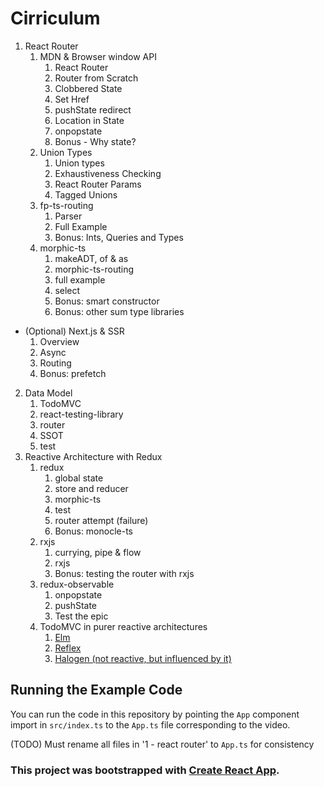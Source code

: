 
# Cirriculum
  1. React Router
      1. MDN & Browser window API
          1. React Router
          2. Router from Scratch
          3. Clobbered State
          4. Set Href
          5. pushState redirect
          6. Location in State
          7. onpopstate
          8. Bonus - Why state?
      2. Union Types
          1. Union types
          2. Exhaustiveness Checking
          3. React Router Params
          4. Tagged Unions
      3. fp-ts-routing
          1. Parser
          2. Full Example
          3. Bonus: Ints, Queries and Types
      4. morphic-ts
          1. makeADT, of & as
          2. morphic-ts-routing
          3. full example
          4. select
          5. Bonus: smart constructor
          6. Bonus: other sum type libraries
  - (Optional) Next.js & SSR
      1. Overview
      2. Async
      3. Routing
      4. Bonus: prefetch
  2. Data Model
      1. TodoMVC
      2. react-testing-library
      3. router
      4. SSOT
      5. test
  3. Reactive Architecture with Redux
      1. redux
          1. global state
          2. store and reducer
          3. morphic-ts
          4. test
          5. router attempt (failure)
          6. Bonus: monocle-ts
      2. rxjs
          1. currying, pipe & flow
          2. rxjs
          3. Bonus: testing the router with rxjs
      3. redux-observable
          1. onpopstate
          2. pushState
          3. Test the epic
      4. TodoMVC in purer reactive architectures
          1. [Elm](https://github.com/kadikraman/elm-todo/blob/master/src/Main.elm)
          2. [Reflex](https://github.com/reflex-frp/reflex-todomvc/blob/develop/src/Reflex/TodoMVC.hs)
          3. [Halogen (not reactive, but influenced by it)](https://github.com/holdenlee/halogen-todo/blob/master/src/Main.purs)

## Running the Example Code

You can run the code in this repository by pointing the `App` component import in `src/index.ts` to the `App.ts` file corresponding to the video.

(TODO) Must rename all files in '1 - react router' to `App.ts` for consistency


### This project was bootstrapped with [Create React App](https://github.com/facebook/create-react-app).
